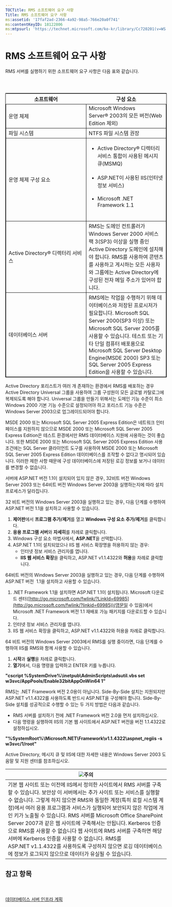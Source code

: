 ```yaml
---
TOCTitle: RMS 소프트웨어 요구 사항
Title: RMS 소프트웨어 요구 사항
ms:assetid: '17faf2ad-2366-4a92-98a5-766e20a0f741'
ms:contentKeyID: 18122806
ms:mtpsurl: 'https://technet.microsoft.com/ko-kr/library/Cc720201(v=WS.10)'
---
```


RMS 소프트웨어 요구 사항
========================

RMS 서버를 실행하기 위한 소프트웨어 요구 사항은 다음 표와 같습니다.

###  

 
<table style="border:1px solid black;">
<colgroup>
<col width="50%" />
<col width="50%" />
</colgroup>
<thead>
<tr class="header">
<th>소프트웨어</th>
<th>구성 요소</th>
</tr>
</thead>
<tbody>
<tr class="odd">
<td style="border:1px solid black;">운영 체제</td>
<td style="border:1px solid black;">Microsoft Windows Server® 2003의 모든 버전(Web Edition 제외)</td>
</tr>
<tr class="even">
<td style="border:1px solid black;">파일 시스템</td>
<td style="border:1px solid black;">NTFS 파일 시스템 권장</td>
</tr>
<tr class="odd">
<td style="border:1px solid black;">운영 체제 구성 요소</td>
<td style="border:1px solid black;"><ul>
<li>Active Directory® 디렉터리 서비스 통합이 사용된 메시지 큐(MSMQ)<br />
<br />
</li>
<li>ASP.NET이 사용된 IIS(인터넷 정보 서비스)<br />
<br />
</li>
<li>Microsoft .NET Framework 1.1<br />
<br />
</li>
</ul></td>
</tr>
<tr class="even">
<td style="border:1px solid black;">Active Directory® 디렉터리 서비스</td>
<td style="border:1px solid black;">RMS는 도메인 컨트롤러가 Windows Server 2000 서비스 팩 3(SP3) 이상을 실행 중인 Active Directory 도메인에 설치해야 합니다. RMS를 사용하여 콘텐츠를 사용하고 게시하는 모든 사용자와 그룹에는 Active Directory에 구성된 전자 메일 주소가 있어야 합니다.</td>
</tr>
<tr class="odd">
<td style="border:1px solid black;">데이터베이스 서버</td>
<td style="border:1px solid black;">RMS에는 작업을 수행하기 위해 데이터베이스와 저장된 프로시저가 필요합니다. Microsoft SQL Server 2000(SP3 이상) 또는 Microsoft SQL Server 2005를 사용할 수 있습니다. 테스트 또는 기타 단일 컴퓨터 배포용으로 Microsoft SQL Server Desktop Engine(MSDE 2000) SP3 또는 SQL Server 2005 Express Edition을 사용할 수 있습니다.</td>
</tr>
</tbody>
</table>
  
Active Directory 포리스트가 여러 개 존재하는 환경에서 RMS를 배포하는 경우 Active Directory Universal 그룹을 사용하여 그룹 구성원이 모든 글로벌 카탈로그에 복제되도록 해야 합니다. Universal 그룹을 만들기 위해서는 도메인 기능 수준이 최소 Windows 2000 기본 기능 수준으로 설정되어야 하고 포리스트 기능 수준은 Windows Server 2003으로 업그레이드되어야 합니다.
  
MSDE 2000 또는 Microsoft SQL Server 2005 Express Edition은 네트워크 인터페이스를 지원하지 않으므로 MSDE 2000 또는 Microsoft SQL Server 2005 Express Edition은 테스트 환경에서만 RMS 데이터베이스 지원에 사용하는 것이 좋습니다. 또한 MSDE 2000 또는 Microsoft SQL Server 2005 Express Edition 사용 조건에는 SQL Server 클라이언트 도구를 사용하여 MSDE 2000 또는 Microsoft SQL Server 2005 Express Edition 데이터베이스를 조작할 수 없다고 명시되어 있습니다. 이러한 제한 사항 때문에 구성 데이터베이스에 저장된 로깅 정보를 보거나 데이터를 변경할 수 없습니다.
  
서버에 ASP.NET 버전 1.1이 설치되어 있지 않은 경우, 32비트 버전 Windows Server 2003 또는 64비트 버전 Windows Server 2003을 실행하는지에 따라 설치 프로세스가 달라집니다.
  
32 비트 버전의 Windows Server 2003을 실행하고 있는 경우, 다음 단계를 수행하여 ASP.NET 버전 1.1을 설치하고 사용할 수 있습니다.
  
1.  **제어판**에서 **프로그램 추가/제거**를 열고 **Windows 구성 요소 추가/제거**를 클릭합니다.  
2.  **응용 프로그램 서버**와 **자세히**를 차례로 클릭합니다.  
3.  Windows 구성 요소 마법사에서, **ASP.NET**을 선택합니다.  
4.  ASP.NET 1.1이 설치되었으나 IIS 웹 서비스 확장명을 허용하지 않는 경우:  
    -   인터넷 정보 서비스 관리자를 엽니다.  
    -   **IIS 웹 서비스 확장**을 클릭하고, ASP.NET v1.1.4322와 **허용**을 차례로 클릭합니다.
  
64비트 버전의 Windows Server 2003을 실행하고 있는 경우, 다음 단계를 수행하여 ASP.NET 버전  1.1을 설치하고 사용할 수 있습니다.
  
1.  .NET Framework 1.1을 설치하면 ASP.NET 1.1이 설치됩니다. Microsoft 다운로드 센터([http://go.microsoft.com/fwlink/?LinkId=69985](http://go.microsoft.com/fwlink/?linkid=69985))(영문일 수 있음)에서 Microsoft .NET Framework 버전 1.1 재배포 가능 패키지를 다운로드할 수 있습니다.  
2.  인터넷 정보 서비스 관리자를 엽니다.  
3.  IIS 웹 서비스 확장을 클릭하고, ASP.NET v1.1.4322와 허용을 차례로 클릭합니다.
  
64 비트 버전의 Windows Server 2003에서 RMS를 실행 중이라면, 다음 단계를 수행하여 IIS를 RMS와 함께 사용할 수 있습니다.
  
1.  **시작**과 **실행**을 차례로 클릭합니다.  
2.  **열기**에서, 다음 명령을 입력하고 ENTER 키를 누릅니다.
  
**"cscript %SystemDrive%\\inetpub\\AdminScripts\\adsutil.vbs set w3svc/AppPools/Enable32bitAppOnWin64 1"**
  
RMS는 .NET Framework 버전 2.0용이 아닙니다. Side-By-Side 설치는 지원되지만 ASP.NET v1.1.4322를 사용하도록 반드시 ASP.NET을 구성해야 합니다. Side-By-Side 설치를 성공적으로 수행할 수 있는 두 가지 방법은 다음과 같습니다.
  
-   RMS 서버를 설치하기 전에 .NET Framework 버전 2.0을 먼저 설치하십시오.  
-   다음 명령을 실행하여 IIS의 기본 웹 사이트에서 ASP.NET 버전을 버전 1.1.4322로 설정하십시오.
  
**"%SystemRoot%\\Microsoft.NET\\Framework\\v1.1.4322\\aspnet\_regiis -s w3svc/1/root"**
  
Active Directory, 메시지 큐 및 IIS에 대한 자세한 내용은 Windows Server 2003 도움말 및 지원 센터를 참조하십시오.
  
| ![](images/Cc720201.Caution(WS.10).gif)주의                                                                                                                                                                                                                                                                                                                                                                                                                                                                                                                                                                                              |  
|-----------------------------------------------------------------------------------------------------------------------------------------------------------------------------------------------------------------------------------------------------------------------------------------------------------------------------------------------------------------------------------------------------------------------------------------------------------------------------------------------------------------------------------------------------------------------------------------------------------------------------------------------------------------------|  
| 기본 웹 사이트 또는 이전에 IIS에서 정의한 사이트에서 RMS 서버를 구축할 수 있습니다. 보안상 이 서버에서는 추가 사이트 또는 서비스를 실행할 수 없습니다. 그렇게 하지 않으면 RMS와 동일한 계정(특히 로컬 시스템 계정)에서 여러 응용 프로그램과 서비스가 실행되어 보안되지 않은 작업에 개인 키가 노출될 수 있습니다. RMS 서버를 Microsoft Office SharePoint Server 2007과 같은 웹 사이트에 구축해서는 안됩니다. Kerberos 인증으로 RMS를 사용할 수 없습니다 웹 사이트에 RMS 서버를 구축하면 해당 서버에 Kerberos 인증을 사용할 수 없습니다. RMS를 ASP.NET v1.1.4322를 사용하도록 구성하지 않으면 로깅 데이터베이스에 정보가 로그되지 않으므로 데이터가 유실될 수 있습니다. |
  
참고 항목  
---------
  
####  
  
[데이터베이스 서버 인프라 계획](https://technet.microsoft.com/b12354bd-3143-4d1f-b5aa-450c4550653c)
